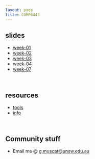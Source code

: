 ```yaml
---
layout: page
title: COMP6443
---
```


## slides

-   [week-01](week01)
-   [week-02](week02)
-   [week-03](week03)
-   [week-04](week04)
-   [week-07](week07)

&nbsp;

## resources

-   [tools](resources/tools)
-   [info](resources/info)

&nbsp;

## Community stuff

-   Email me @ [g.muscat@unsw.edu.au](MAILTO:g.muscat@unsw.edu.au)
